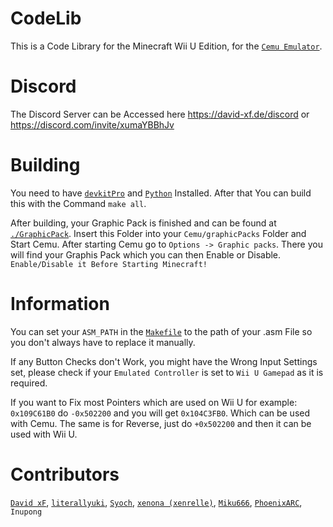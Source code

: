 # CodeLib
This is a Code Library for the Minecraft Wii U Edition, for the [`Cemu Emulator`](https://github.com/cemu-project/Cemu).

# Discord
The Discord Server can be Accessed here https://david-xf.de/discord or https://discord.com/invite/xumaYBBhJv

# Building
You need to have [`devkitPro`](https://devkitpro.org/wiki/Getting_Started) and [`Python`](https://www.python.org/) Installed. After that You can build this with the Command `make all`.

After building, your Graphic Pack is finished and can be found at [`./GraphicPack`](https://github.com/David-xF/CodeLib/tree/main/GraphicPack). Insert this Folder into your `Cemu/graphicPacks` Folder and Start Cemu. After starting Cemu go to `Options -> Graphic packs`.
There you will find your Graphis Pack which you can then Enable or Disable. `Enable/Disable it Before Starting Minecraft!`

# Information
You can set your `ASM_PATH` in the [`Makefile`](https://github.com/David-xF/CodeLib/blob/main/Makefile) to the path of your .asm File so you don't always have to replace it manually.

If any Button Checks don't Work, you might have the Wrong Input Settings set, please check if your `Emulated Controller` is set to `Wii U Gamepad` as it is required.

If you want to Fix most Pointers which are used on Wii U for example: `0x109C61B0` do `-0x502200` and you will get `0x104C3FB0`. Which can be used with Cemu. The same is for Reverse, just do `+0x502200` and then it can be used with Wii U.

# Contributors
[`David xF`](https://github.com/David-xF), [`literallyuki`](https://github.com/literallyuki), [`Syoch`](https://github.com/Syoch), [`xenona (xenrelle)`](https://github.com/xenrelle), [`Miku666`](https://github.com/NessieHax), [`PhoenixARC`](https://github.com/PhoenixARC), `Inupong`